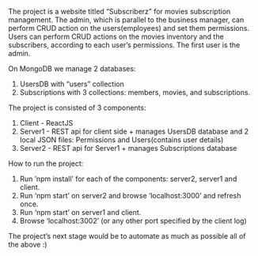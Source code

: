 The project is a website titled “Subscriberz” for movies subscription management.
The admin, which is parallel to the business manager, can perform CRUD action on the users(employees) and set them permissions.
Users can perform CRUD actions on the movies inventory and the subscribers, according to each user’s permissions.
The first user is the admin.

On MongoDB we manage 2 databases:
1. UsersDB with “users” collection
2. Subscriptions with 3 collections: members, movies, and subscriptions.

The project is consisted of 3 components:
1. Client - ReactJS
2. Server1 - REST api for client side + manages UsersDB database and 2 local JSON files: Permissions and Users(contains user details)
3. Server2 - REST api for Server1 + manages Subscriptions database

How to run the project:
1. Run ’npm install’ for each of the components: server2, server1 and client.
2. Run ‘npm start’ on server2 and browse ‘localhost:3000’ and refresh once.
3. Run ‘npm start’ on server1 and client.
4. Browse ‘localhost:3002’ (or any other port specified by the client log)

The project’s next stage would be to automate as much as possible all of the above :)